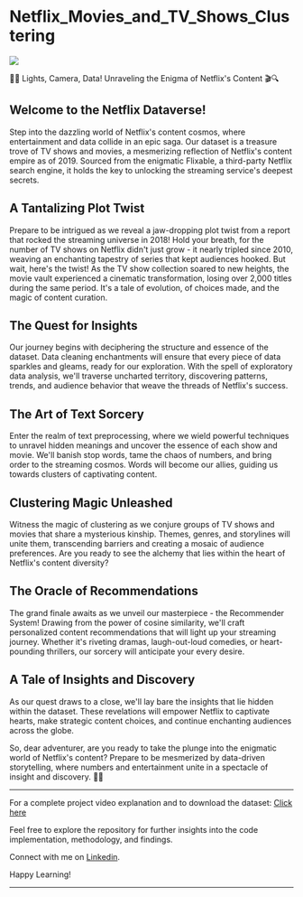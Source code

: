 # Netflix_Movies_and_TV_Shows_Clustering

![](https://www.protocol.com/media-library/netflix-queried-people-in-a-survey-about-a-wide-range-of-features-and-content-including-podcasts-user-generated-playlists-how.jpg?id=24541797&width=1200&height=600&coordinates=0%2C501%2C0%2C502)

🌟🍿 Lights, Camera, Data! Unraveling the Enigma of Netflix's Content 🎬🔍

## Welcome to the Netflix Dataverse!

Step into the dazzling world of Netflix's content cosmos, where entertainment and data collide in an epic saga. Our dataset is a treasure trove of TV shows and movies, a mesmerizing reflection of Netflix's content empire as of 2019. Sourced from the enigmatic Flixable, a third-party Netflix search engine, it holds the key to unlocking the streaming service's deepest secrets.

## A Tantalizing Plot Twist

Prepare to be intrigued as we reveal a jaw-dropping plot twist from a report that rocked the streaming universe in 2018! Hold your breath, for the number of TV shows on Netflix didn't just grow - it nearly tripled since 2010, weaving an enchanting tapestry of series that kept audiences hooked. But wait, here's the twist! As the TV show collection soared to new heights, the movie vault experienced a cinematic transformation, losing over 2,000 titles during the same period. It's a tale of evolution, of choices made, and the magic of content curation.

## The Quest for Insights

Our journey begins with deciphering the structure and essence of the dataset. Data cleaning enchantments will ensure that every piece of data sparkles and gleams, ready for our exploration. With the spell of exploratory data analysis, we'll traverse uncharted territory, discovering patterns, trends, and audience behavior that weave the threads of Netflix's success.

## The Art of Text Sorcery

Enter the realm of text preprocessing, where we wield powerful techniques to unravel hidden meanings and uncover the essence of each show and movie. We'll banish stop words, tame the chaos of numbers, and bring order to the streaming cosmos. Words will become our allies, guiding us towards clusters of captivating content.

## Clustering Magic Unleashed

Witness the magic of clustering as we conjure groups of TV shows and movies that share a mysterious kinship. Themes, genres, and storylines will unite them, transcending barriers and creating a mosaic of audience preferences. Are you ready to see the alchemy that lies within the heart of Netflix's content diversity?

## The Oracle of Recommendations

The grand finale awaits as we unveil our masterpiece - the Recommender System! Drawing from the power of cosine similarity, we'll craft personalized content recommendations that will light up your streaming journey. Whether it's riveting dramas, laugh-out-loud comedies, or heart-pounding thrillers, our sorcery will anticipate your every desire.

## A Tale of Insights and Discovery

As our quest draws to a close, we'll lay bare the insights that lie hidden within the dataset. These revelations will empower Netflix to captivate hearts, make strategic content choices, and continue enchanting audiences across the globe.

So, dear adventurer, are you ready to take the plunge into the enigmatic world of Netflix's content? Prepare to be mesmerized by data-driven storytelling, where numbers and entertainment unite in a spectacle of insight and discovery. 🌌✨

**************************************************************************************************************************************************
For a complete project video explanation and to download the dataset: [Click here](https://drive.google.com/drive/u/0/folders/1ur7d73tA8CUBe1cNeXpWrHIeh0GI5TZg)

Feel free to explore the repository for further insights into the code implementation, methodology, and findings.

Connect with me on [Linkedin](https://www.linkedin.com/in/rudraashish-sengupta-5ab66575/).

Happy Learning!
**************************************************************************************************************************************************
